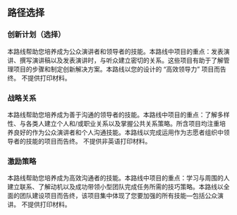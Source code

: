 ## 路径选择

### **创新计划**（选择）

本路线帮助您培养成为公众演讲者和领导者的技能。本路线中项目的重点：发表演讲、撰写演讲稿以及发表演讲时，与听众建立密切的关系。这些项目有助于了解管理项目的步骤和制定创新解决方案。本路线以您的设计的 “高效领导力” 项目而告终。 不提供打印材料。

### 战略关系

本路线帮助您培养成为善于沟通的领导者的技能。本路线中项目的重点：了解多样性、与各类人建立个人和/或职业关系以及掌握公共关系策略。所含项目均注重培养良好的作为公众演讲者和个人沟通技能。本路线以完成运用作为志愿者组织中领导者的技能的项目而告终。 不提供非英语打印材料。

### 激励策略

本路线帮助您培养成为高效沟通者的技能。本路线中项目的重点：学习与周围的人建立联系、了解动机以及成功带领小型团队完成任务所需的技巧策略。本路线以全面的团队建设项目而告终，该项目集中体现了您要加强的所有技能—包括公众演讲。 不提供打印材料。